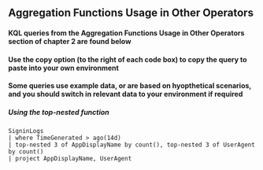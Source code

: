 ## Aggregation Functions Usage in Other Operators

#### KQL queries from the Aggregation Functions Usage in Other Operators section of chapter 2 are found below

#### Use the copy option (to the right of each code box) to copy the query to paste into your own environment

#### Some queries use example data, or are based on hyopthetical scenarios, and you should switch in relevant data to your environment if required


##### Using the top-nested function
```KQL
SigninLogs
| where TimeGenerated > ago(14d)
| top-nested 3 of AppDisplayName by count(), top-nested 3 of UserAgent by count()
| project AppDisplayName, UserAgent
```

